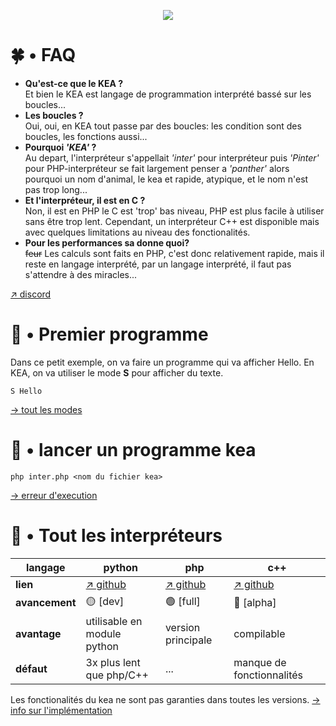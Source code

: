 <p align="center">
    <img src="https://www.zupimages.net/up/22/03/v6rj.png">
</p>

# 🍀 • FAQ

- **Qu'est-ce que le KEA ?**\
Et bien le KEA est langage de programmation interprété bassé sur les boucles...
- **Les boucles ?**\
Oui, oui, en KEA tout passe par des boucles: les condition sont des boucles, les fonctions aussi...
- **Pourquoi *'KEA'* ?**\
Au depart, l'interpréteur s'appellait *'inter'* pour interpréteur puis *'Pinter'* pour PHP-interpréteur se fait largement penser a *'panther'* alors pourquoi un nom d'animal, le kea et rapide, atypique, et le nom n'est pas trop long...
- **Et l'interpréteur, il est en C ?**\
Non, il est en PHP le C est 'trop' bas niveau, PHP est plus facile à utiliser sans être trop lent. Cependant, un interpréteur C++ est disponible mais avec quelques limitations au niveau des fonctionalités.
- **Pour les performances sa donne quoi?**\
~~feur~~ Les calculs sont faits en PHP, c'est donc relativement rapide, mais il reste en langage interprété, par un langage interprété, il faut pas s'attendre à des miracles...

[↗ discord](http://pf4.ddns.net/discord)

# 🥤 • Premier programme

Dans ce petit exemple, on va faire un programme qui va afficher Hello.
En KEA, on va utiliser le mode **S** pour afficher du texte.
```kea
S Hello
```
[→ tout les modes](https://kea-corp.github.io/doc/doc/modes)

# 👾 • lancer un programme kea

```shell
php inter.php <nom du fichier kea>
```
[→ erreur d'execution](https://kea-corp.github.io/doc/doc/errors)

# 🍒 • Tout les interpréteurs

| **langage**    | python                                          | php                                             | c++                                             |
|----------------|-------------------------------------------------|-------------------------------------------------|-------------------------------------------------|
| **lien**       | [↗ github](https://github.com/KEA-corp/KEA-py)  | [↗ github](https://github.com/KEA-corp/KEA-php) | [↗ github](https://github.com/KEA-corp/KEA-cpp) |
| **avancement** | 🟡 [dev]                                        | 🟢 [full]                                      | 🔵 [alpha]                                     |
| **avantage**   |  utilisable en module python                    | version principale                              |  compilable                                     |
| **défaut**     |  3x plus lent que php/C++                       | ...                                             |  manque de fonctionnalités                      |

Les fonctionalités du kea ne sont pas garanties dans toutes les versions.
[→ info sur l'implémentation](https://kea-corp.github.io/doc/doc/implemented)